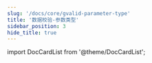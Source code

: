 ```yaml
---
slug: '/docs/core/gvalid-parameter-type'
title: '数据校验-参数类型'
sidebar_position: 3
hide_title: true
---
```


import DocCardList from '@theme/DocCardList';

<DocCardList />